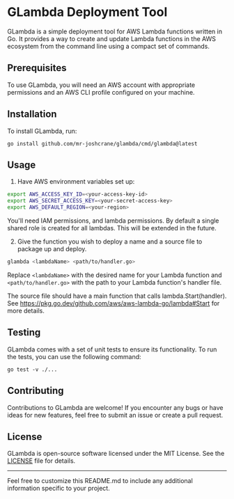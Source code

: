 # GLambda Deployment Tool

GLambda is a simple deployment tool for AWS Lambda functions written in Go. It provides a way to create and update Lambda functions in the AWS ecosystem from the command line using a compact set of commands.

## Prerequisites

To use GLambda, you will need an AWS account with appropriate permissions and an AWS CLI profile configured on your machine.

## Installation

To install GLambda, run:
```
go install github.com/mr-joshcrane/glambda/cmd/glambda@latest
```

## Usage

1. Have AWS environment variables set up:

```bash
export AWS_ACCESS_KEY_ID=<your-access-key-id>
export AWS_SECRET_ACCESS_KEY=<your-secret-access-key>
export AWS_DEFAULT_REGION=<your-region>
```

You'll need IAM permissions, and lambda permissions.
By default a single shared role is created for all lambdas. This will be
extended in the future.

2. Give the function you wish to deploy a name and a source file to package up
   and deploy.

```bash
glambda <lambdaName> <path/to/handler.go>
```

Replace `<lambdaName>` with the desired name for your Lambda function and `<path/to/handler.go>` with the path to your Lambda function's handler file.


The source file should have a main function that calls lambda.Start(handler). 
See https://pkg.go.dev/github.com/aws/aws-lambda-go/lambda#Start for more details.

## Testing

GLambda comes with a set of unit tests to ensure its functionality. To run the tests, you can use the following command:
```
go test -v ./...
```

## Contributing

Contributions to GLambda are welcome! If you encounter any bugs or have ideas for new features, feel free to submit an issue or create a pull request.

## License

GLambda is open-source software licensed under the MIT License. See the [LICENSE](./LICENSE) file for details.

---

Feel free to customize this README.md to include any additional information specific to your project.

